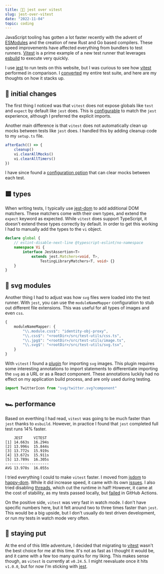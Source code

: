 ```yaml
---
title: 👌🏼 jest over vitest
slug: jest-over-vitest
date: "2022-11-04"
topic: coding
---
```


JavaScript tooling has gotten a lot faster recently with the advent of [ESModules][esm] and the creation of new Rust and Go based compilers. These speed improvements have affected everything from bundlers to test runners. [Vitest][vitest] is a prime example of a new test runner that leverages [esbuild][esbuild] to execute very quickly.

I use [jest][jest] to run tests on this website, but I was curious to see how [vitest][vitest] performed in comparison. I [converted][pr] my entire test suite, and here are my thoughts on how it stacks up.

## 👛 initial changes

The first thing I noticed was that `vitest` does not expose globals like `test` and `expect` by default like `jest` does. This is [configurable][globals] to match the `jest` experience, although I preferred the explicit imports.

Another main difference is that `vitest` does not automatically clean up mocks between tests like `jest` does. I handled this by adding cleanup code to my `setup.ts` file.

```typescript
afterEach(() => {
    cleanup()
    vi.clearAllMocks()
    vi.clearAllTimers()
})
```

I have since found a [configuration option][mocks] that can clear mocks between each test.

## 🟦 types

When writing tests, I typically use [jest-dom][jest-dom] to add additional DOM matchers. These matchers come with their own types, and extend the `expect` keyword as expected. While `vitest` does support TypeScript, it doesn't extend these types correctly by default. In order to get this working I had to manually add the types to the `vi` object.

```typescript
declare global {
    // eslint-disable-next-line @typescript-eslint/no-namespace
    namespace Vi {
        interface JestAssertion<T>
            extends jest.Matchers<void, T>,
                TestingLibraryMatchers<T, void> {}
    }
}
```

## 🌠 svg modules

Another thing I had to adjust was how `svg` files were loaded into the test runner. With `jest`, you can use the `moduleNameMapper` configuration to stub out different file extensions. This was useful for all types of images and even `css`.

```typescript
{
    moduleNameMapper: {
        "\\.module.css$": "identity-obj-proxy",
        "\\.css$": "<rootDir>/src/test-utils/css.ts",
        "\\.jpg$": "<rootDir>/src/test-utils/image.ts",
        "\\.svg$": "<rootDir>/src/test-utils/svg.tsx",
    }
}
```

With `vitest` I found a [plugin][svgr] for importing `svg` images. This plugin requires some interesting annotations to import statements to differentiate importing the `svg` as a URL or as a React component. These annotations luckily had no effect on my application build process, and are only used during testing.

```typescript
import TwitterIcon from "svg/twitter.svg?component"
```

## 🏎 performance

Based on everthing I had read, `vitest` was going to be much faster than `jest` thanks to `esbuild`. However, in practice I found that `jest` completed full test runs 14% faster.

```
    JEST     VITEST
[1] 14.663s  16.294s
[2] 13.996s  15.844s
[3] 13.772s  15.919s
[4] 13.672s  15.911s
[5] 13.789s  16.305s
--------------------
AVG 13.978s  16.055s
```

I tried everything I could to make `vitest` faster. I moved from [jsdom][jsdom] to [happy-dom][happy-dom]. While it did increase speed, it came with its own [issues][issue]. I also tried disabling [threads][threads], which cut the runtime in half! However, it came at the cost of stability, as my tests passed locally, but [failed][failures] in GitHub Actions.

On the positive side, `vitest` was very fast in watch mode. I don't have specific numbers here, but it felt around two to three times faster than `jest`. This would be a big upside, but I don't usually do test driven development, or run my tests in watch mode very often.

## 🛑 staying put

At the end of this little adventure, I decided that migrating to [vitest][vitest] wasn't the best choice for me at this time. It's not as fast as I thought it would be, and it came with a few too many quirks for my liking. This makes sense though, as `vitest` is currently at `v0.24.5`. I might reevaluate once it hits `v1.0.0`, but for now I'm sticking with [jest][jest].

[esm]: https://developer.mozilla.org/en-US/docs/Web/JavaScript/Guide/Modules
[vitest]: https://vitest.dev
[esbuild]: https://esbuild.github.io
[jest]: https://jestjs.io
[pr]: https://github.com/bradgarropy/bradgarropy.com/pull/334
[globals]: https://vitest.dev/config/#globals
[mocks]: https://vitest.dev/config/#clearmocks
[jest-dom]: https://testing-library.com/docs/ecosystem-jest-dom
[modules]: https://jestjs.io/docs/configuration#modulenamemapper-objectstring-string--arraystring
[svgr]: https://github.com/lucsky/vite-plugin-svgr
[jsdom]: https://github.com/jsdom/jsdom
[happy-dom]: https://github.com/capricorn86/happy-dom
[issue]: https://github.com/capricorn86/happy-dom/issues/527
[threads]: https://vitest.dev/config/#threads
[failures]: https://github.com/bradgarropy/bradgarropy.com/actions/runs/3379996975
